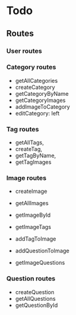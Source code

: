 # Todo

## Routes

### User routes

### Category routes
- getAllCategories
- createCategory
- getCategoryByName
- getCategoryImages
- addImageToCategory
- editCategory: left

### Tag routes
- getAllTags,
- createTag,
- getTagByName,
- getTagImages

### Image routes
- createImage
- getAllImages
- getImageById
- getImageTags
- addTagToImage
- addQuestionToImage

- getImageQuestions

### Question routes
- createQuestion
- getAllQuestions
- getQuestionById